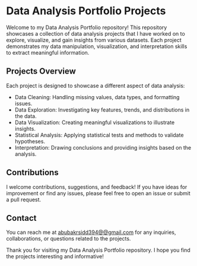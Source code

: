 # Data Analysis Portfolio Projects

Welcome to my Data Analysis Portfolio repository! This repository showcases a collection of data analysis projects that I have worked on to explore, visualize, 
and gain insights from various datasets. Each project demonstrates my data manipulation, visualization, and interpretation skills to extract meaningful information.



## Projects Overview

Each project is designed to showcase a different aspect of data analysis:

- Data Cleaning: Handling missing values, data types, and formatting issues.
- Data Exploration: Investigating key features, trends, and distributions in the data.
- Data Visualization: Creating meaningful visualizations to illustrate insights.
- Statistical Analysis: Applying statistical tests and methods to validate hypotheses.
- Interpretation: Drawing conclusions and providing insights based on the analysis.

## Contributions

I welcome contributions, suggestions, and feedback! If you have ideas for improvement or find any issues, please feel free to open an issue or submit a pull request.

## Contact

You can reach me at [abubakrsidd394@@gmail.com](mailto:your.email@example.com) for any inquiries, collaborations, or questions related to the projects.

Thank you for visiting my Data Analysis Portfolio repository. I hope you find the projects interesting and informative!
